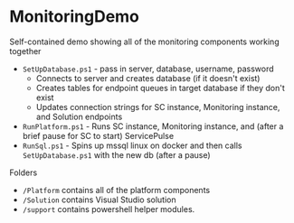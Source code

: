 # MonitoringDemo
Self-contained demo showing all of the monitoring components working together

- `SetUpDatabase.ps1` - pass in server, database, username, password
  - Connects to server and creates database (if it doesn't exist)
  - Creates tables for endpoint queues in target database if they don't exist
  - Updates connection strings for SC instance, Monitoring instance, and Solution endpoints
- `RunPlatform.ps1` - Runs SC instance, Monitoring instance, and (after a brief pause for SC to start) ServicePulse
- `RunSql.ps1` - Spins up mssql linux on docker and then calls `SetUpDatabase.ps1` with the new db (after a pause)


Folders
- `/Platform` contains all of the platform components
- `/Solution` contains Visual Studio solution
- `/support` contains powershell helper modules.
